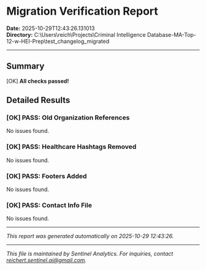 # Migration Verification Report

**Date:** 2025-10-29T12:43:26.131013  
**Directory:** C:\Users\reich\Projects\Criminal Intelligence Database-MA-Top-12-w-HEI-Prep\test_changelog_migrated

---

## Summary

[OK] **All checks passed!**

## Detailed Results

### [OK] PASS: Old Organization References

No issues found.

### [OK] PASS: Healthcare Hashtags Removed

No issues found.

### [OK] PASS: Footers Added

No issues found.

### [OK] PASS: Contact Info File

No issues found.

---

*This report was generated automatically on 2025-10-29 12:43:26.*


---
*This file is maintained by Sentinel Analytics. For inquiries, contact reichert.sentinel.ai@gmail.com.*
